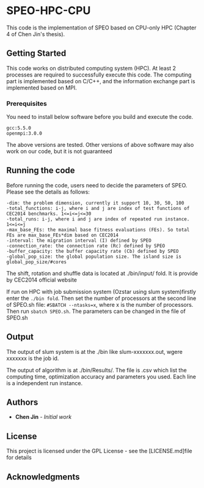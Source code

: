 # SPEO-HPC-CPU

This code is the implementation of SPEO based on CPU-only HPC (Chapter 4 of Chen Jin's thesis).

## Getting Started

This code works on distributed computing system (HPC). At least 2 processes are required to successfully execute this code. The computing part is implemented based on C/C++, and the information exchange part is implemented based on MPI. 

### Prerequisites

You need to install below software before you build and execute the code. 

```
gcc:5.5.0
openmpi:3.0.0
```
The above versions are tested. Other versions of above software may also work on our code, but it is not guaranteed

## Running the code
Before running the code, users need to decide the parameters of SPEO. Please see the details as follows:
```
-dim: the problem dimension, currently it support 10, 30, 50, 100
-total_functions: i-j, where i and j are index of test functions of CEC2014 benchmarks. 1<=i<=j<=30
-total_runs: i-j, where i and j are index of repeated run instance. 1<=i<=j
-max_base_FEs: the maximal base fitness evaluations (FEs). So total FEs are max_base_FEs*dim based on CEC2014
-interval: the migration interval (I) defined by SPEO 
-connection_rate: the connection rate (Rc) defined by SPEO 
-buffer_capacity: the buffer capacity rate (Cb) defined by SPEO  
-global_pop_size: the global population size. The island size is global_pop_size/#cores
```
The shift, rotation and shuffle data is located at ./bin/input/ fold. It is provide by CEC2014 official website

If run on HPC with job submission system (Ozstar using slum system)firstly enter the ```./bin fold```. Then set the number of processors at the second line of SPEO.sh file: ```#SBATCH --ntasks=x```, where x is the number of processors. Then run ```sbatch SPEO.sh```. The parameters can be changed in the file of SPEO.sh


## Output
The output of slum system is at the ./bin like slum-xxxxxxx.out, wgere xxxxxxx is the job id.

The output of algorithm is at ./bin/Results/. The file is .csv which list the computing time, optimization accuracy and parameters you used. Each line is a independent run instance.

## Authors

* **Chen Jin** - *Initial work*

## License

This project is licensed under the GPL License - see the [LICENSE.md]file for details

## Acknowledgments
